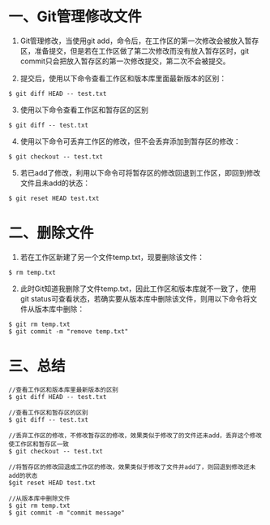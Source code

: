 # 一、Git管理修改文件
1. Git管理修改，当使用git add，命令后，在工作区的第一次修改会被放入暂存区，准备提交，但是若在工作区做了第二次修改而没有放入暂存区时，git commit只会把放入暂存区的第一次修改提交，第二次不会被提交。

2. 提交后，使用以下命令查看工作区和版本库里面最新版本的区别：
```
$ git diff HEAD -- test.txt
```
3. 使用以下命令查看工作区和暂存区的区别
```
$ git diff -- test.txt
```
4. 使用以下命令可丢弃工作区的修改，但不会丢弃添加到暂存区的修改：
```
$ git checkout -- test.txt
```
5. 若已add了修改，利用以下命令可将暂存区的修改回退到工作区，即回到修改文件且未add的状态：
```
$ git reset HEAD test.txt
```

# 二、删除文件
1. 若在工作区新建了另一个文件temp.txt，现要删除该文件：
```
$ rm temp.txt
```
2. 此时Git知道我删除了文件temp.txt，因此工作区和版本库就不一致了，使用git status可查看状态，若确实要从版本库中删除该文件，则用以下命令将文件从版本库中删除：
```
$ git rm temp.txt
$ git commit -m "remove temp.txt"
```

# 三、总结
```
//查看工作区和版本库里最新版本的区别
$ git diff HEAD -- test.txt

//查看工作区和暂存区的区别
$ git diff -- test.txt

//丢弃工作区的修改，不修改暂存区的修改，效果类似于修改了的文件还未add，丢弃这个修改使工作区和暂存区一致
$ git checkout -- test.txt

//将暂存区的修改回退成工作区的修改，效果类似于修改了文件并add了，则回退到修改还未add的状态
$git reset HEAD test.txt

//从版本库中删除文件
$ git rm temp.txt
$ git commit -m "commit message"
```
